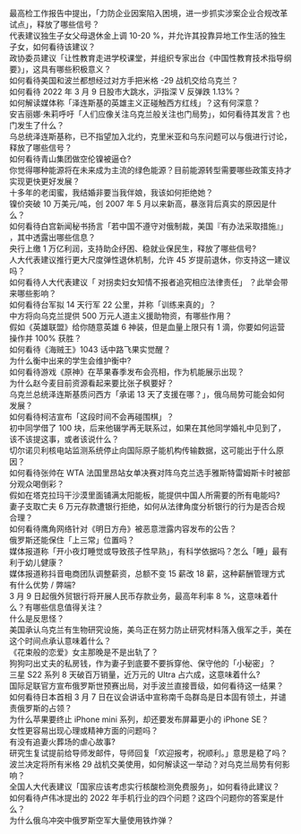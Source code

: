 最高检工作报告中提出，「力防企业因案陷入困境，进一步抓实涉案企业合规改革试点」，释放了哪些信号？  
代表建议独生子女父母退休金上调 10-20 %，并允许其投靠异地工作生活的独生子女，如何看待该建议？  
政协委员建议「让性教育走进学校课堂，并组织专家出台《中国性教育技术指导纲要》」，这具有哪些积极意义？  
如何看待美国和波兰都想经过对方手把米格 -29 战机交给乌克兰？  
如何看待 2022 年 3 月 9 日股市大跳水，沪指深 V 反弹跌 1.13%？  
如何解读媒体称「泽连斯基的英雄主义正碰触西方红线」？这有何深意？  
安吉丽娜·朱莉呼吁「人们应像关注乌克兰般关注也门局势」，如何看待其发言？也门发生了什么？  
乌总统泽连斯基称，已不指望加入北约，克里米亚和乌东问题可以与俄进行讨论，释放了哪些信号？  
如何看待青山集团做空伦镍被逼仓?  
你觉得哪种能源将在未来成为主流的绿色能源？目前能源转型需要哪些政策支持才实现更快更好发展？  
十多年的老闺蜜，我结婚非要当我伴娘，我该如何拒绝她？  
镍价突破 10 万美元/吨，创 2007 年 5 月以来新高，暴涨背后真实的原因是什么？  
如何看待白宫新闻秘书扬言「若中国不遵守对俄制裁，美国『有办法采取措施』」 ，其中透露出哪些信息？  
央行上缴 1 万亿利润，支持助企纾困、稳就业保民生，释放了哪些信号?  
人大代表建议推行更大尺度弹性退休机制，允许 45 岁提前退休，你支持这一建议吗？  
如何看待人大代表建议「 对拐卖妇女知情不报者追究相应法律责任」 ？此举会带来哪些影响？  
如何看待台军拟 14 天行军 22 公里，并称「训练来真的」？  
中方将向乌克兰提供 500 万元人道主义援助物资，有哪些作用？  
假如《英雄联盟》给你随意英雄 6 神装，但是血量上限只有 1 滴，你要如何运营操作并 100% 获胜？  
如何看待《海贼王》1043 话中路飞果实觉醒？  
为什么衡中出来的学生会维护衡中?  
如何看待游戏《原神》在苹果春季发布会亮相，作为机能展示出现？  
为什么赵今麦目前资源看起来要比张子枫要好？  
乌克兰总统泽连斯基质问西方「承诺 13 天了支援在哪？」，俄乌局势可能会如何发展？  
如何看待柯洁宣布「这段时间不会再碰围棋」？  
初中同学借了 100 块，后来他辍学再无联系过，如果在其他同学婚礼中见到了，该不该提这事，或者该说什么？  
切尔诺贝利核电站监测系统停止向国际原子能机构传输数据，这可能出于什么原因？  
如何看待张帅在 WTA 法国里昂站女单决赛对阵乌克兰选手雅斯特雷姆斯卡时被部分观众喝倒彩？  
假如在塔克拉玛干沙漠里面铺满太阳能板，能提供中国人所需要的所有电能吗?  
妻子支取亡夫 6 万元存款遭银行拒绝，如何从法律角度分析银行的行为是否合规合理？  
如何看待鹰角网络针对《明日方舟》被恶意泄露内容发布的公告？  
俄罗斯还能保住「上三常」位置吗？  
媒体报道称「开小夜灯睡觉或导致孩子性早熟」，有科学依据吗？怎么「睡」最有利于幼儿健康？  
媒体报道称抖音电商团队调整薪资，总额不变 15 薪改 18 薪，这种薪酬管理方式有什么优势 / 弊端?  
3 月 9 日起俄外贸银行将开展人民币存款业务，最高年利率 8 %，这意味着什么？有哪些信息值得关注？  
什么是反思怪？  
美国承认乌克兰有生物研究设施，美乌正在努力防止研究材料落入俄军之手，美在这个时间点承认意味着什么？  
《花束般的恋爱》女主那晚是不是出轨了？  
狗狗叼出丈夫的私房钱，作为妻子到底要不要拆穿他、保守他的「小秘密」？  
三星 S22 系列 8 天破百万销量，近万元的 UItra 占六成，这意味着什么?  
国际足联官方宣布俄罗斯世预赛出局，对手波兰直接晋级，如何看待这一结果？  
如何看待日本首相 3 月 7 日在议会讲话中宣称南千岛群岛是日本固有领土，并谴责俄罗斯的占领？  
为什么苹果要终止 iPhone mini 系列，却还要发布屏幕更小的 iPhone SE？  
女性更容易出现心理或精神方面的问题吗？  
有没有追妻火葬场的虐心故事?  
研究生复试提前给导师发邮件，导师回复「欢迎报考，祝顺利。」意思是稳了吗？  
波兰决定将所有米格 29 战机交美使用，如何解读这一举动？对乌克兰局势有何影响？  
全国人大代表建议「国家应该考虑实行核酸检测免费服务」，如何看待此建议？  
如何看待卢伟冰提出的 2022 年手机行业的四个问题？这四个问题你的答案是什么？  
为什么俄乌冲突中俄罗斯空军大量使用铁炸弹？  
